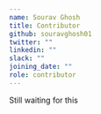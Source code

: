 ```yaml
---
name: Sourav Ghosh
title: Contributor
github: souravghosh01
twitter: ""
linkedin: ""
slack: ""
joining_date: ""
role: contributor
---
```


Still waiting for this

